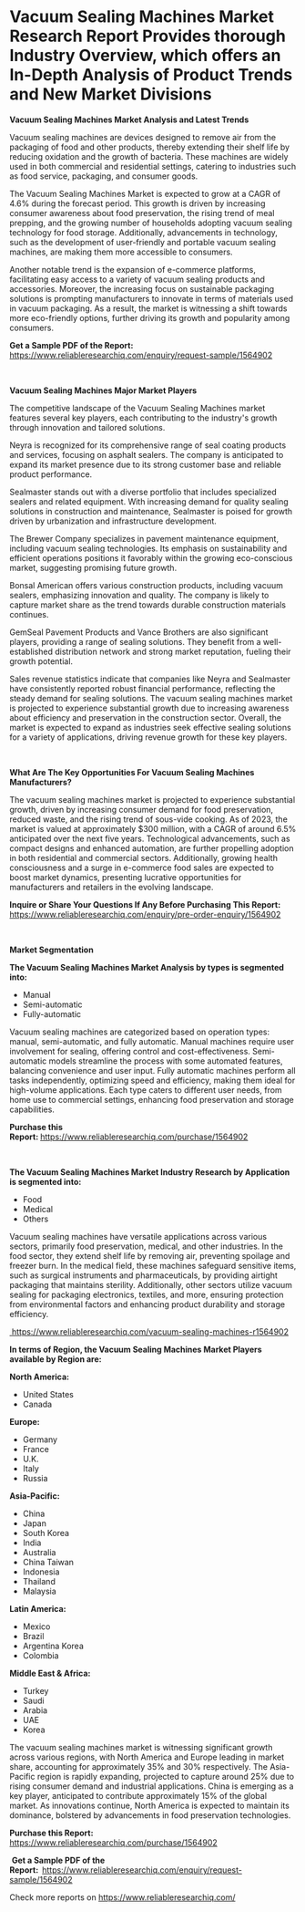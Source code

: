 <p><h1>Vacuum Sealing Machines Market Research Report Provides thorough Industry Overview, which offers an In-Depth Analysis of Product Trends and New Market Divisions</h1></p><p><strong>Vacuum Sealing Machines Market Analysis and Latest Trends</strong></p>
<p><p>Vacuum sealing machines are devices designed to remove air from the packaging of food and other products, thereby extending their shelf life by reducing oxidation and the growth of bacteria. These machines are widely used in both commercial and residential settings, catering to industries such as food service, packaging, and consumer goods.</p><p>The Vacuum Sealing Machines Market is expected to grow at a CAGR of 4.6% during the forecast period. This growth is driven by increasing consumer awareness about food preservation, the rising trend of meal prepping, and the growing number of households adopting vacuum sealing technology for food storage. Additionally, advancements in technology, such as the development of user-friendly and portable vacuum sealing machines, are making them more accessible to consumers.</p><p>Another notable trend is the expansion of e-commerce platforms, facilitating easy access to a variety of vacuum sealing products and accessories. Moreover, the increasing focus on sustainable packaging solutions is prompting manufacturers to innovate in terms of materials used in vacuum packaging. As a result, the market is witnessing a shift towards more eco-friendly options, further driving its growth and popularity among consumers.</p></p>
<p><strong>Get a Sample PDF of the Report:&nbsp;</strong> <a href="https://www.reliableresearchiq.com/enquiry/request-sample/1564902?utm_campaign=2318&utm_medium=2&utm_source=Github&utm_content=ia&utm_term=11042025&utm_id=vacuum-sealing-machines">https://www.reliableresearchiq.com/enquiry/request-sample/1564902</a></p>
<p>&nbsp;</p>
<p><strong>Vacuum Sealing Machines Major Market Players</strong></p>
<p><p>The competitive landscape of the Vacuum Sealing Machines market features several key players, each contributing to the industry's growth through innovation and tailored solutions.</p><p>Neyra is recognized for its comprehensive range of seal coating products and services, focusing on asphalt sealers. The company is anticipated to expand its market presence due to its strong customer base and reliable product performance. </p><p>Sealmaster stands out with a diverse portfolio that includes specialized sealers and related equipment. With increasing demand for quality sealing solutions in construction and maintenance, Sealmaster is poised for growth driven by urbanization and infrastructure development.</p><p>The Brewer Company specializes in pavement maintenance equipment, including vacuum sealing technologies. Its emphasis on sustainability and efficient operations positions it favorably within the growing eco-conscious market, suggesting promising future growth.</p><p>Bonsal American offers various construction products, including vacuum sealers, emphasizing innovation and quality. The company is likely to capture market share as the trend towards durable construction materials continues.</p><p>GemSeal Pavement Products and Vance Brothers are also significant players, providing a range of sealing solutions. They benefit from a well-established distribution network and strong market reputation, fueling their growth potential.</p><p>Sales revenue statistics indicate that companies like Neyra and Sealmaster have consistently reported robust financial performance, reflecting the steady demand for sealing solutions. The vacuum sealing machines market is projected to experience substantial growth due to increasing awareness about efficiency and preservation in the construction sector. Overall, the market is expected to expand as industries seek effective sealing solutions for a variety of applications, driving revenue growth for these key players.</p></p>
<p>&nbsp;</p>
<p><strong>What Are The Key Opportunities For Vacuum Sealing Machines Manufacturers?</strong></p>
<p><p>The vacuum sealing machines market is projected to experience substantial growth, driven by increasing consumer demand for food preservation, reduced waste, and the rising trend of sous-vide cooking. As of 2023, the market is valued at approximately $300 million, with a CAGR of around 6.5% anticipated over the next five years. Technological advancements, such as compact designs and enhanced automation, are further propelling adoption in both residential and commercial sectors. Additionally, growing health consciousness and a surge in e-commerce food sales are expected to boost market dynamics, presenting lucrative opportunities for manufacturers and retailers in the evolving landscape.</p></p>
<p><strong>Inquire or Share Your Questions If Any Before Purchasing This Report:</strong> <a href="https://www.reliableresearchiq.com/enquiry/pre-order-enquiry/1564902?utm_campaign=2318&utm_medium=2&utm_source=Github&utm_content=ia&utm_term=11042025&utm_id=vacuum-sealing-machines">https://www.reliableresearchiq.com/enquiry/pre-order-enquiry/1564902</a></p>
<p>&nbsp;</p>
<p><strong>Market Segmentation</strong></p>
<p><strong>The Vacuum Sealing Machines Market Analysis by types is segmented into:</strong></p>
<p><ul><li>Manual</li><li>Semi-automatic</li><li>Fully-automatic</li></ul></p>
<p><p>Vacuum sealing machines are categorized based on operation types: manual, semi-automatic, and fully automatic. Manual machines require user involvement for sealing, offering control and cost-effectiveness. Semi-automatic models streamline the process with some automated features, balancing convenience and user input. Fully automatic machines perform all tasks independently, optimizing speed and efficiency, making them ideal for high-volume applications. Each type caters to different user needs, from home use to commercial settings, enhancing food preservation and storage capabilities.</p></p>
<p><strong>Purchase this Report:&nbsp;</strong><a href="https://www.reliableresearchiq.com/purchase/1564902?utm_campaign=2318&utm_medium=2&utm_source=Github&utm_content=ia&utm_term=11042025&utm_id=vacuum-sealing-machines">https://www.reliableresearchiq.com/purchase/1564902</a></p>
<p>&nbsp;</p>
<p><strong>The Vacuum Sealing Machines Market Industry Research by Application is segmented into:</strong></p>
<p><ul><li>Food</li><li>Medical</li><li>Others</li></ul></p>
<p><p>Vacuum sealing machines have versatile applications across various sectors, primarily food preservation, medical, and other industries. In the food sector, they extend shelf life by removing air, preventing spoilage and freezer burn. In the medical field, these machines safeguard sensitive items, such as surgical instruments and pharmaceuticals, by providing airtight packaging that maintains sterility. Additionally, other sectors utilize vacuum sealing for packaging electronics, textiles, and more, ensuring protection from environmental factors and enhancing product durability and storage efficiency.</p></p>
<p><a href="https://www.reliableresearchiq.com/vacuum-sealing-machines-r1564902?utm_campaign=2318&utm_medium=2&utm_source=Github&utm_content=ia&utm_term=11042025&utm_id=vacuum-sealing-machines">&nbsp;https://www.reliableresearchiq.com/vacuum-sealing-machines-r1564902</a></p>
<p><strong>In terms of Region, the Vacuum Sealing Machines Market Players available by Region are:</strong></p>
<p>
    <p> <strong> North America: </strong>
        <ul>
            <li>United States</li>
            <li>Canada</li>
        </ul>
        </p> 
    <p> <strong> Europe: </strong>
        <ul>
            <li>Germany</li>
            <li>France</li>
            <li>U.K.</li>
            <li>Italy</li>
            <li>Russia</li>
        </ul>
        </p> 
    <p> <strong> Asia-Pacific: </strong>
        <ul>
            <li>China</li>
            <li>Japan</li>
            <li>South Korea</li>
            <li>India</li>
            <li>Australia</li>
            <li>China Taiwan</li>
            <li>Indonesia</li>
            <li>Thailand</li>
            <li>Malaysia</li>
        </ul>
        </p> 
    <p> <strong> Latin America: </strong>
        <ul>
            <li>Mexico</li>
            <li>Brazil</li>
            <li>Argentina Korea</li>
            <li>Colombia</li>
        </ul>
        </p> 
    <p> <strong> Middle East & Africa: </strong>
        <ul>
            <li>Turkey</li>
            <li>Saudi</li>
            <li>Arabia</li>
            <li>UAE</li>
            <li>Korea</li>
        </ul>
    </p>
    </p>
<p><p>The vacuum sealing machines market is witnessing significant growth across various regions, with North America and Europe leading in market share, accounting for approximately 35% and 30% respectively. The Asia-Pacific region is rapidly expanding, projected to capture around 25% due to rising consumer demand and industrial applications. China is emerging as a key player, anticipated to contribute approximately 15% of the global market. As innovations continue, North America is expected to maintain its dominance, bolstered by advancements in food preservation technologies.</p></p>
<p><strong>Purchase this Report: </strong><a href="https://www.reliableresearchiq.com/purchase/1564902?utm_campaign=2318&utm_medium=2&utm_source=Github&utm_content=ia&utm_term=11042025&utm_id=vacuum-sealing-machines">https://www.reliableresearchiq.com/purchase/1564902</a></p>
<p>&nbsp;<strong>Get a Sample PDF of the Report:&nbsp;&nbsp;</strong><a href="https://www.reliableresearchiq.com/enquiry/request-sample/1564902?utm_campaign=2318&utm_medium=2&utm_source=Github&utm_content=ia&utm_term=11042025&utm_id=vacuum-sealing-machines">https://www.reliableresearchiq.com/enquiry/request-sample/1564902</a></p>
<p><strong></strong></p>
<p>Check more reports on <a href="https://www.reliableresearchiq.com/?utm_campaign=2318&utm_medium=2&utm_source=Github&utm_content=ia&utm_term=11042025&utm_id=vacuum-sealing-machines">https://www.reliableresearchiq.com/</a></p>